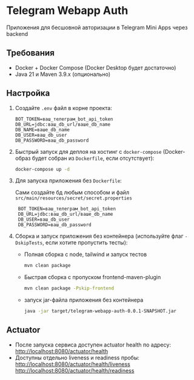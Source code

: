 # Telegram Webapp Auth

Приложения для бесшовной авторизации в Telegram Mini Apps через backend

## Требования

- Docker + Docker Compose (Docker Desktop будет достаточно)
- Java 21 и Maven 3.9.x (опционально)

## Настройка

1. Создайте `.env` файл в корне проекта:
    ```properties
    BOT_TOKEN=ваш_телеграм_bot_api_token
    DB_URL=jdbc:ваш_db_url/ваше_db_name
    DB_NAME=ваше_db_name
    DB_USER=ваш_db_user
    DB_PASSWORD=ваш_db_password
    ```

2. Быстрый запуск для деплоя на хостинг с `docker-compose` (Docker-образ будет собран из `Dockerfile`, если
   отсутствует):
    ```bash
    docker-compose up -d
    ```

3. Для запуска приложения без `Dockerfile`:

   Сами создайте бд любым способом и файл `src/main/resources/secret/secret.properties`
   ```properties
    BOT_TOKEN=ваш_телеграм_bot_api_token
    DB_URL=jdbc:ваш_db_url/ваше_db_name
    DB_USER=ваш_db_user
    DB_PASSWORD=ваш_db_password
    ```

4. Сборка и запуск приложения без контейнера (используйте флаг `-DskipTests`, если хотите пропустить тесты):
    - Полная сборка с node, tailwind и запуск тестов
        ```bash
        mvn clean package
        ```
    - Быстрая сборка с пропуском frontend-maven-plugin
      ```bash
      mvn clean package -Pskip-frontend
      ```
    - запуск jar-файла приложения без контейнера
      ```bash
      java -jar target/telegram-webapp-auth-0.0.1-SNAPSHOT.jar
      ```

## Actuator

- После запуска сервиса доступен actuator health по адресу:  
  <http://localhost:8080/actuator/health>
- Доступны отдельно liveness и readiness пробы:
  <http://localhost:8080/actuator/health/liveness>
  <http://localhost:8080/actuator/health/readiness>
